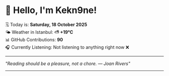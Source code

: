 # 👋 Hello, I'm Kekn9ne!

🗓️ Today is: **Saturday, 18 October 2025**  
🌤️ Weather in Istanbul: **⛅️  +19°C**  
📊 GitHub Contributions: **90**  
🎧 Currently Listening: Not listening to anything right now ❌

---

_"Reading should be a pleasure, not a chore. — *Joan Rivers*"_

---
